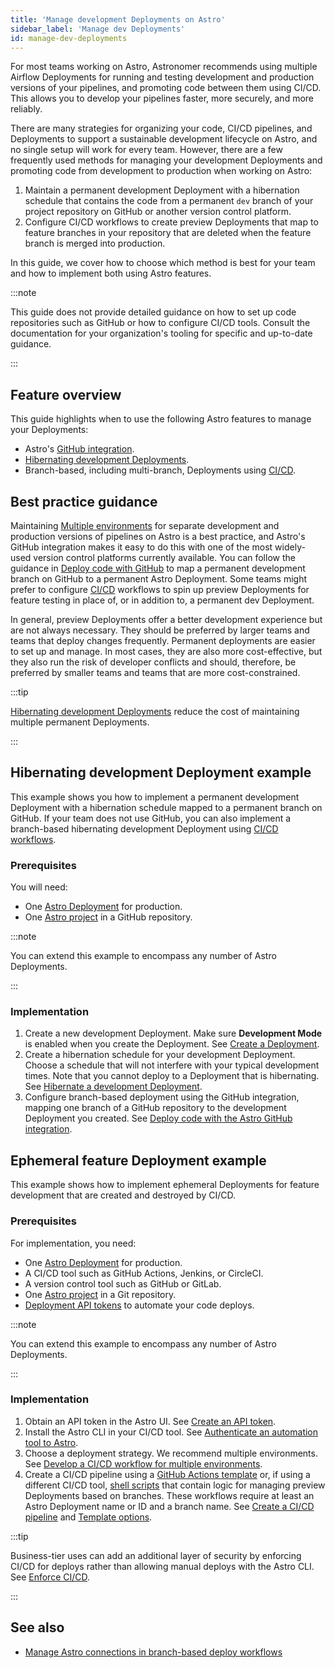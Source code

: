 ```yaml
---
title: 'Manage development Deployments on Astro'
sidebar_label: 'Manage dev Deployments'
id: manage-dev-deployments
---
```


For most teams working on Astro, Astronomer recommends using multiple Airflow Deployments for running and testing development and production versions of your pipelines, and promoting code between them using CI/CD. This allows you to develop your pipelines faster, more securely, and more reliably.

There are many strategies for organizing your code, CI/CD pipelines, and Deployments to support a sustainable development lifecycle on Astro, and no single setup will work for every team. However, there are a few frequently used methods for managing your development Deployments and promoting code from development to production when working on Astro:

1. Maintain a permanent development Deployment with a hibernation schedule that contains the code from a permanent `dev` branch of your project repository on GitHub or another version control platform.
2. Configure CI/CD workflows to create preview Deployments that map to feature branches in your repository that are deleted when the feature branch is merged into production. 

In this guide, we cover how to choose which method is best for your team and how to implement both using Astro features.

:::note

This guide does not provide detailed guidance on how to set up code repositories such as GitHub or how to configure CI/CD tools. Consult the documentation for your organization's tooling for specific and up-to-date guidance.

:::

## Feature overview

This guide highlights when to use the following Astro features to manage your Deployments:

- Astro's [GitHub integration](https://docs.astronomer.io/astro/deploy-github-integration).
- [Hibernating development Deployments](https://docs.astronomer.io/astro/deployment-resources#hibernate-a-development-deployment).
- Branch-based, including multi-branch, Deployments using [CI/CD](https://docs.astronomer.io/astro/set-up-ci-cd#multiple-environments).

## Best practice guidance

Maintaining [Multiple environments](https://docs.astronomer.io/astro/set-up-ci-cd#multiple-environments) for separate development and production versions of pipelines on Astro is a best practice, and Astro's GitHub integration makes it easy to do this with one of the most widely-used version control platforms currently available. You can follow the guidance in [Deploy code with GitHub](https://docs.astronomer.io/astro/deploy-github-integration) to map a permanent development branch on GitHub to a permanent Astro Deployment. Some teams might prefer to configure [CI/CD](https://docs.astronomer.io/astro/set-up-ci-cd#multiple-environments) workflows to spin up preview Deployments for feature testing in place of, or in addition to, a permanent dev Deployment.

In general, preview Deployments offer a better development experience but are not always necessary. They should be preferred by larger teams and teams that deploy changes frequently. Permanent deployments are easier to set up and manage. In most cases, they are also more cost-effective, but they also run the risk of developer conflicts and should, therefore, be preferred by smaller teams and teams that are more cost-constrained.

:::tip

[Hibernating development Deployments](https://docs.astronomer.io/astro/deployment-resources#hibernate-a-development-deployment) reduce the cost of maintaining multiple permanent Deployments.

:::

## Hibernating development Deployment example

This example shows you how to implement a permanent development Deployment with a hibernation schedule mapped to a permanent branch on GitHub. If your team does not use GitHub, you can also implement a branch-based hibernating development Deployment using [CI/CD workflows](https://docs.astronomer.io/astro/set-up-ci-cd#multiple-environments).

### Prerequisites

You will need:

- One [Astro Deployment](https://docs.astronomer.io/astro/create-deployment) for production.
- One [Astro project](https://docs.astronomer.io/astro/cli/develop-project) in a GitHub repository.

:::note

You can extend this example to encompass any number of Astro Deployments.

:::

### Implementation

1. Create a new development Deployment. Make sure **Development Mode** is enabled when you create the Deployment. See [Create a Deployment](https://docs.astronomer.io/astro/create-deployment).
2. Create a hibernation schedule for your development Deployment. Choose a schedule that will not interfere with your typical development times. Note that you cannot deploy to a Deployment that is hibernating. See [Hibernate a development Deployment](https://docs.astronomer.io/astro/deployment-resources#hibernate-a-development-deployment).
3. Configure branch-based deployment using the GitHub integration, mapping one branch of a GitHub repository to the development Deployment you created. See [Deploy code with the Astro GitHub integration](https://docs.astronomer.io/astro/deploy-github-integration).

## Ephemeral feature Deployment example

This example shows how to implement ephemeral Deployments for feature development that are created and destroyed by CI/CD.

### Prerequisites

For implementation, you need:

- One [Astro Deployment](https://docs.astronomer.io/astro/create-deployment) for production.
- A CI/CD tool such as GitHub Actions, Jenkins, or CircleCI.
- A version control tool such as GitHub or GitLab.
- One [Astro project](https://docs.astronomer.io/astro/cli/develop-project) in a Git repository.
- [Deployment API tokens](https://docs.astronomer.io/astro/deployment-api-tokens) to automate your code deploys.

:::note

You can extend this example to encompass any number of Astro Deployments.

:::

### Implementation

1. Obtain an API token in the Astro UI. See [Create an API token](https://docs.astronomer.io/astro/automation-authentication#step-1-create-an-api-token).
2. Install the Astro CLI in your CI/CD tool. See [Authenticate an automation tool to Astro](https://docs.astronomer.io/astro/automation-authentication#step-2-install-the-astro-cli-in-your-automation-tool).
3. Choose a deployment strategy. We recommend multiple environments. See [Develop a CI/CD workflow for multiple environments](https://docs.astronomer.io/astro/set-up-ci-cd#multiple-environments).
4. Create a CI/CD pipeline using a [GitHub Actions template](https://docs.astronomer.io/astro/ci-cd-templates/github-actions-deployment-preview) or, if using a different CI/CD tool, [shell scripts](https://docs.astronomer.io/astro/ci-cd-templates/template-overview#preview-deployment-templates) that contain logic for managing preview Deployments based on branches. These workflows require at least an Astro Deployment name or ID and a branch name. See [Create a CI/CD pipeline](https://docs.astronomer.io/astro/set-up-ci-cd#create-a-cicd-pipeline) and [Template options](https://docs.astronomer.io/astro/ci-cd-templates/template-overview#preview-deployment-templates).

:::tip

Business-tier uses can add an additional layer of security by enforcing CI/CD for deploys rather than allowing manual deploys with the Astro CLI. See [Enforce CI/CD](https://docs.astronomer.io/astro/set-up-ci-cd#enforce-cicd).

:::


## See also

- [Manage Astro connections in branch-based deploy workflows](connections-branch-deploys.md)
